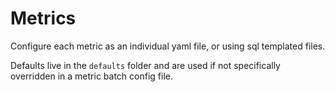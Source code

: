 # Metrics

Configure each metric as an individual yaml file, or using sql templated files.

Defaults live in the `defaults` folder and are used if not specifically overridden in a metric batch config file.

